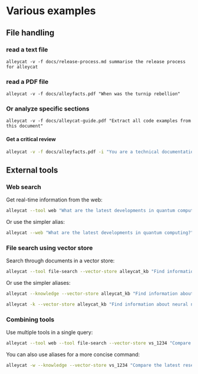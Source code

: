 # Various examples

## File handling

### read a text file

`alleycat -v -f docs/release-process.md summarise the release process for alleycat`

### read a PDF file

`alleycat -v -f docs/alleyfacts.pdf "When was the turnip rebellion"`

### Or analyze specific sections

`alleycat -v -f docs/alleycat-guide.pdf "Extract all code examples from this document"`

#### Get a critical review

```bash
alleycat -v -f docs/alleyfacts.pdf -i "You are a technical documentation reviewer. Analyze this guide for clarity, completeness, and accuracy." "Review this document"
```

## External tools

### Web search

Get real-time information from the web:

```bash
alleycat --tool web "What are the latest developments in quantum computing?"
```

Or use the simpler alias:

```bash
alleycat --web "What are the latest developments in quantum computing?"
```

### File search using vector store

Search through documents in a vector store:

```bash
alleycat --tool file-search --vector-store alleycat_kb "Find information about neural networks"
```

Or use the simpler aliases:

```bash
alleycat --knowledge --vector-store alleycat_kb "Find information about neural networks"
```

```bash
alleycat -k --vector-store alleycat_kb "Find information about neural networks"
```

### Combining tools

Use multiple tools in a single query:

```bash
alleycat --tool web --tool file-search --vector-store vs_1234 "Compare the latest research on LLMs with what we have in our knowledge base"
```

You can also use aliases for a more concise command:

```bash
alleycat -w --knowledge --vector-store vs_1234 "Compare the latest research on LLMs with what we have in our knowledge base"
```